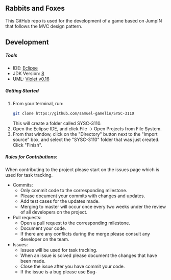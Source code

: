 ## Rabbits and Foxes

This GitHub repo is used for the development of a game based on JumpIN that follows the MVC design pattern.

## Development

##### Tools

- IDE: [Eclipse](https://www.eclipse.org/downloads/packages/release/2019-09/r/eclipse-ide-java-developers)
- JDK Version: [8](https://www.oracle.com/technetwork/java/javase/downloads/jdk8-downloads-2133151.html)
- UML: [Violet v0.16](http://www.horstmann.com/violet/violet-0.16c.jar)

##### Getting Started

1.  From your terminal, run:
    ```bash
    git clone https://github.com/samuel-gamelin/SYSC-3110
    ```
    This will create a folder called SYSC-3110.
2.  Open the Eclipse IDE, and click File -> Open Projects from File System.
3.  From that window, click on the "Directory" button next to the "Import source" box, and select the "SYSC-3110" folder that was just created. Click "Finish".

##### Rules for Contributions:

When contributing to the project please start on the issues page which is used for task tracking.

- Commits:
  - Only commit code to the corresponding milestone.
  - Please document your commits with changes and updates.
  - Add test cases for the updates made.
  - Merging to master will occur once every two weeks under the review of all developers on the project.
- Pull requests:
  - Open a pull request to the corresponding milestone.
  - Document your code.
  - If there are any conflicts during the merge please consult any developer on the team.
- Issues:
  - Issues will be used for task tracking.
  - When an issue is solved please document the changes that have been made.
  - Close the issue after you have commit your code.
  - If the issue is a bug please use Bug-<title> for the title
  - If the issue is a task please use Task-<title> for the title

##### Additional Tools

- Contributions are made through GitHub, on this repository.
  - Please download and install [git](https://git-scm.com/) and/or [GitHub Desktop](https://desktop.github.com/).
- Slack is used as the main chat for this project.
- Github Issues will be used for task and ticket tracking.

## Current Class Diagram

<p align="center">
<img src="documentation/uml/classDiagram.png">
</p>
Date: November 18, 2019

## Current Sequence Diagram

<p align="center">
<img src="documentation/uml/sequenceDiagram.png">
</p>
Date: November 18, 2019

## Road Map

- Adding an undo/redo feature to the game and a hint system utilizing a game solver
  - Adding the ability to see the next best move on the game board
  - Incorporating an undo/redo to improve user experience
  - Updating and adding unit tests for the Model portion of the game
  - Continuing to implement gradual improvements
  - Continuing to document the development and design process

## Known issues

Currently no known issues are present.

> If you notice a bug, please add it to Issues tab. Make sure you include how to recreate the bug!

## New features

- Milestone 3: A solver for the game + undo/redo feature
    - An undo/redo moves feature to make solving puzzles easier
    - A hint system that can be used to get the next best move towards a solution
      - The hint system uses a BFS-algorithm to solve the current puzzle and suggest the next move towards a solution
    - 20 levels that can be played and completed, loaded from a JSON document

## The Team

- [Mohamed Radwan](https://github.com/MohamedRadwan)
- [Samuel Gamelin](https://github.com/samuel-gamelin)
- [Dani Hashweh](https://github.com/danihashweh)
- [John Breton](https://github.com/john-breton)
- [Abdalla El Nakla](https://github.com/Abdoltim)

## Documentation

Documentation for the project can be found [here](https://docs.google.com/document/d/1F1drMjR9mFtCsQivzpvqP5nMX2gI0osJu4_xSTUs74g/edit?usp=sharing).

## Credits for Graphical Resources

The pictures and graphical resouces used in this game were obtained from https://www.smartgames.eu/uk/one-player-games/jumpin.

## License and Disclaimer

> This application is for educational purposes. JumpIN is a registered commercial product. The developers are not responsible for the distribution of this product.
